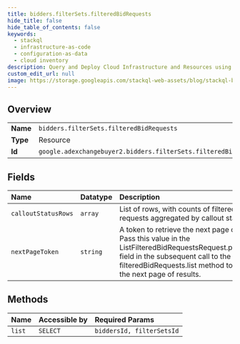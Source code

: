 ```yaml
---
title: bidders.filterSets.filteredBidRequests
hide_title: false
hide_table_of_contents: false
keywords:
  - stackql
  - infrastructure-as-code
  - configuration-as-data
  - cloud inventory
description: Query and Deploy Cloud Infrastructure and Resources using SQL
custom_edit_url: null
image: https://storage.googleapis.com/stackql-web-assets/blog/stackql-blog-post-featured-image.png
---
```

  
    

## Overview
<table><tbody>
<tr><td><b>Name</b></td><td><code>bidders.filterSets.filteredBidRequests</code></td></tr>
<tr><td><b>Type</b></td><td>Resource</td></tr>
<tr><td><b>Id</b></td><td><code>google.adexchangebuyer2.bidders.filterSets.filteredBidRequests</code></td></tr>
</tbody></table>

## Fields
| Name | Datatype | Description |
|:-----|:---------|:------------|
| `calloutStatusRows` | `array` | List of rows, with counts of filtered bid requests aggregated by callout status. |
| `nextPageToken` | `string` | A token to retrieve the next page of results. Pass this value in the ListFilteredBidRequestsRequest.pageToken field in the subsequent call to the filteredBidRequests.list method to retrieve the next page of results. |
## Methods
| Name | Accessible by | Required Params |
|:-----|:--------------|:----------------|
| `list` | `SELECT` | `biddersId, filterSetsId` |
